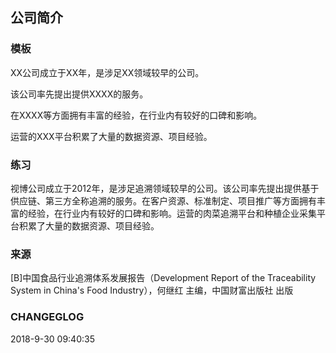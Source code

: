 

## 公司简介

### 模板

XX公司成立于XX年，是涉足XX领域较早的公司。

该公司率先提出提供XXXX的服务。

在XXXX等方面拥有丰富的经验，在行业内有较好的口碑和影响。

运营的XXX平台积累了大量的数据资源、项目经验。


### 练习
视博公司成立于2012年，是涉足追溯领域较早的公司。该公司率先提出提供基于供应链、第三方全称追溯的服务。在客户资源、标准制定、项目推广等方面拥有丰富的经验，在行业内有较好的口碑和影响。运营的肉菜追溯平台和种植企业采集平台积累了大量的数据资源、项目经验。


### 来源
[B]中国食品行业追溯体系发展报告（Development Report of the  Traceability System in China's Food Industry），何继红 主编，中国财富出版社 出版

### CHANGEGLOG
2018-9-30 09:40:35


<!--stackedit_data:
eyJoaXN0b3J5IjpbLTEzNDkxMTQ5MjNdfQ==
-->